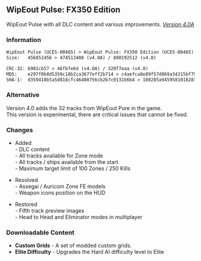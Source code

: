 ## WipEout Pulse: FX350 Edition
WipEout Pulse with all DLC content and various improvements. [*Version 4.0A*](https://mega.nz/folder/lMRVELoR#01a4KaUDbCycjlrDgq5UdQ/folder/pUxGFShC)

### Information
```diff
WipEout Pulse (UCES-00465) > WipEout Pulse: FX350 Edition (UCES-00465)
Size:   456851456 > 474513408 (v4.0A) / 800192512 (v4.0)

CRC-32: 6901cb57 > 46fbfe6d (v4.0A) / 329f7eaa (v4.0)
MD5:    e297f0b8d5359c18b2ca3677eff2b714 > c4aefca8e89f57d869a34315bf75c16b (v4.0A) / f80ee75c4b20fcd1e3fa5132f0a59624 (v4.0)
SHA-1:  d359418b5a5d818cfc46408756cb2b7c0131b6b4 > 108285a94595810182830526d1f6dc0a37826408 (v4.0A) / ccfc282e66ee8bc6f4be32b1ea7447732b3b5aea (v4.0)
```

### Alternative
Version 4.0 adds the 32 tracks from WipEout Pure in the game.  
This version is experimental, there are critical issues that cannot be fixed.

### Changes
- Added  
*-* DLC content  
*-* All tracks available for Zone mode  
*-* All tracks / ships available from the start  
*-* Maximum target limit of 100 Zones / 250 Kills

- Resolved  
*-* Assegai / Auricom Zone FE models  
*-* Weapon icons position on the HUD

- Restored  
*-* Fifth track preview images  
*-* Head to Head and Eliminator modes in multiplayer

### Downloadable Content
- **Custom Grids** - A set of modded custom grids.
- **Elite Difficulty** - Upgrades the Hard AI difficulty level to Elite
